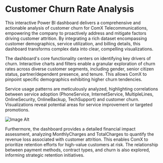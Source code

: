 # Customer Churn Rate Analysis
This interactive Power BI dashboard delivers a comprehensive and actionable analysis of customer churn for ComX Telecommunications, empowering the company to proactively address and mitigate factors driving customer attrition. By integrating a rich dataset encompassing customer demographics, service utilization, and billing details, this dashboard transforms complex data into clear, compelling visualizations.

The dashboard's core functionality centers on identifying key drivers of churn. Interactive charts and filters enable a granular exploration of churn rates across diverse customer segments, including gender, senior citizen status, partner/dependent presence, and tenure. This allows ComX to pinpoint specific demographics exhibiting higher churn tendencies.

Service usage patterns are meticulously analyzed, highlighting correlations between service adoption (PhoneService, InternetService, MultipleLines, OnlineSecurity, OnlineBackup, TechSupport) and customer churn. Visualizations reveal potential areas for service improvement or targeted promotions.

![Image Alt]()

Furthermore, the dashboard provides a detailed financial impact assessment, analyzing MonthlyCharges and TotalCharges to quantify the revenue loss associated with customer attrition. This enables ComX to prioritize retention efforts for high-value customers at risk. The relationship between payment methods, contract types, and churn is also explored, informing strategic retention initiatives.

